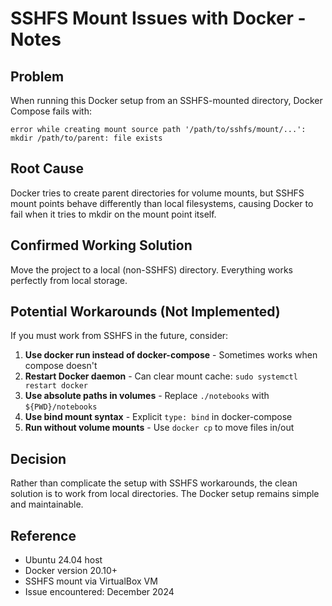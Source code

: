 # SSHFS Mount Issues with Docker - Notes

## Problem
When running this Docker setup from an SSHFS-mounted directory, Docker Compose fails with:
```
error while creating mount source path '/path/to/sshfs/mount/...': mkdir /path/to/parent: file exists
```

## Root Cause
Docker tries to create parent directories for volume mounts, but SSHFS mount points behave differently than local filesystems, causing Docker to fail when it tries to mkdir on the mount point itself.

## Confirmed Working Solution
Move the project to a local (non-SSHFS) directory. Everything works perfectly from local storage.

## Potential Workarounds (Not Implemented)
If you must work from SSHFS in the future, consider:

1. **Use docker run instead of docker-compose** - Sometimes works when compose doesn't
2. **Restart Docker daemon** - Can clear mount cache: `sudo systemctl restart docker`
3. **Use absolute paths in volumes** - Replace `./notebooks` with `${PWD}/notebooks`
4. **Use bind mount syntax** - Explicit `type: bind` in docker-compose
5. **Run without volume mounts** - Use `docker cp` to move files in/out

## Decision
Rather than complicate the setup with SSHFS workarounds, the clean solution is to work from local directories. The Docker setup remains simple and maintainable.

## Reference
- Ubuntu 24.04 host
- Docker version 20.10+
- SSHFS mount via VirtualBox VM
- Issue encountered: December 2024